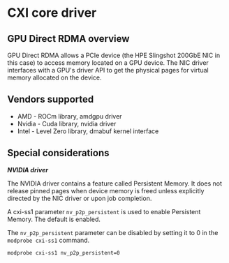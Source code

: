 # CXI core driver

## GPU Direct RDMA overview

GPU Direct RDMA allows a PCIe device (the HPE Slingshot 200GbE NIC in this case) to access memory located on a GPU device. The NIC driver interfaces with a GPU's driver API to get the physical pages for virtual memory allocated on the device.

## Vendors supported

- AMD - ROCm library, amdgpu driver
- Nvidia - Cuda library, nvidia driver
- Intel - Level Zero library, dmabuf kernel interface

## Special considerations

___NVIDIA driver___

The NVIDIA driver contains a feature called Persistent Memory. It does not release pinned pages when device memory is freed unless explicitly directed by the NIC driver or upon job completion.

A cxi-ss1 parameter `nv_p2p_persistent` is used to enable Persistent Memory. The default is enabled.

The `nv_p2p_persistent` parameter can be disabled by setting it to 0 in the `modprobe cxi-ss1` command.

`modprobe cxi-ss1 nv_p2p_persistent=0`
